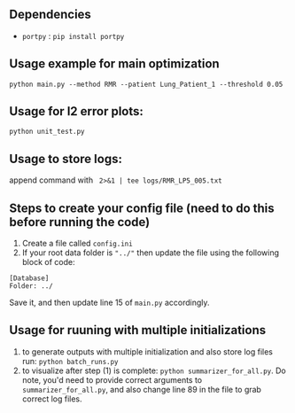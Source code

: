 ## Dependencies
* `portpy` : `pip install portpy`

## Usage example for main optimization
`python main.py --method RMR --patient Lung_Patient_1 --threshold 0.05`

## Usage for l2 error plots:
`python unit_test.py`

## Usage to store logs:
append command with ` 2>&1 | tee logs/RMR_LP5_005.txt`

## Steps to create your config file (need to do this before running the code)
1. Create a file called `config.ini`
2. If your root data folder is `"../"` then update the file using the following block of code:
```
[Database]
Folder: ../
```
Save it, and then update line 15 of `main.py` accordingly.

## Usage for ruuning with multiple initializations
1. to generate outputs with multiple initialization and also store log files run: `python batch_runs.py`
2. to visualize after step (1) is complete: `python summarizer_for_all.py`. Do note, you'd need to provide correct arguments to `summarizer_for_all.py`, and also change line 89 in the file to grab correct log files.

